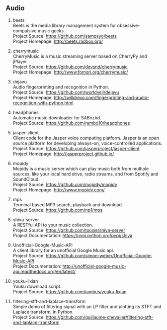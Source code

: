 ## Audio


1. beets  
Beets is the media library management system for obsessive-compulsive music geeks.  
Project Source: https://github.com/sampsyo/beets  
Project Homepage: http://beets.radbox.org/

1. cherrymusic     
CherryMusic is a music streaming server based on CherryPy and jPlayer.     
Project Source: https://github.com/devsnd/cherrymusic    
Project Homepage: http://www.fomori.org/cherrymusic/  

1. dejavu   
Audio fingerprinting and recognition in Python.  
Project Source: https://github.com/worldveil/dejavu   
Project Homepage: http://willdrevo.com/fingerprinting-and-audio-recognition-with-python.html  

1. headphones  
Automatic music downloader for SABnzbd.  
Project Source: https://github.com/rembo10/headphones

1. jasper-client  
Client code for the Jasper voice computing platform. Jasper is an open source platform for developing always-on, voice-controlled applications.  
Project Source: https://github.com/jasperproject/jasper-client  
Project Homepage: http://jasperproject.github.io/  

1. mopidy  
Mopidy is a music server which can play music both from multiple sources, like your local hard drive, radio streams, and from Spotify and SoundCloud.  
Project Source: https://github.com/mopidy/mopidy  
Project Homepage: http://www.mopidy.com/

1. mps    
Terminal based MP3 search, playback and download.    
Project Source: https://github.com/np1/mps    

1. shiva-server   
A RESTful API to your music collection.   
Project Source: https://github.com/tooxie/shiva-server   
Project Documentation: https://pypi.python.org/pypi/shiva   

1. Unofficial-Google-Music-API  
A client library for an unofficial Google Music api.  
Project Source: https://github.com/simon-weber/Unofficial-Google-Music-API  
Project Documentation: http://unofficial-google-music-api.readthedocs.org/en/latest/   

1. youku-lixian  
Youku download script.   
Project Source: https://github.com/iambus/youku-lixian

1. filtering-stft-and-laplace-transform  
Simple demo of filtering signal with an LP filter and plotting its STFT and Laplace transform, in Python.   
Project Source: https://github.com/guillaume-chevalier/filtering-stft-and-laplace-transform
